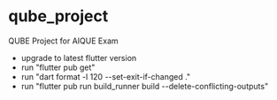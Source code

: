 # qube_project

QUBE Project for AIQUE Exam

- upgrade to latest flutter version
- run "flutter pub get"
- run "dart format -l 120 --set-exit-if-changed ."
- run "flutter pub run build_runner build --delete-conflicting-outputs"
